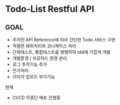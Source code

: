 # Todo-List Restful API

## GOAL

- 주어진 API Reference에 따라 간단한 Todo 서비스 구현
- 적절한 예외처리와 코너케이스 처리
- 단위테스트, 통합테스트를 병행하여 tdd에 가깝게 개발
- 개발환경 / 프로덕드 환경 분리
- 로그 추적기능 추가
- 인가처리
- 이미지 업로드 부가기능

현재
- CI/CD 무중단 배포
진행중
